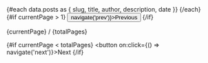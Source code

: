<script lang="ts">
  import type { PageData } from './$types';
  import { goto } from '$app/navigation';
  import BlogEntry from '$lib/components/BlogEntry.svelte';
  import { Paginator } from '@skeletonlabs/skeleton';
  export let data: PageData;
  const {posts, currentPage, totalPages} = data;

  function navigate(direction: 'prev' | 'next') {
    if (direction === 'prev' && currentPage > 1) {
      goto(`/blog?page=${currentPage - 1}`);
    } else if (direction === 'next' && currentPage < totalPages) {
      goto(`/blog?page=${currentPage + 1}`);
    }
  }

</script>

<div>
  {#each data.posts as { slug, title, author, description, date }}
    <BlogEntry {slug} {title} {author} {description} {date} />
  {/each}
</div>

<div class="pagination">
  {#if currentPage > 1}
    <button on:click={() => navigate('prev')}>Previous</button>
  {/if}

<span>{currentPage} / {totalPages}</span>

{#if currentPage < totalPages}
<button on:click={() => navigate('next')}>Next</button>
{/if}

</div>

<slot />

<style>
</style>
